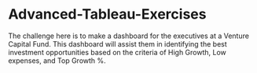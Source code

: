 # Advanced-Tableau-Exercises
The challenge here is to make a dashboard for the executives at a Venture Capital Fund. This dashboard will assist them in identifying the best investment opportunities based on the criteria of High Growth, Low expenses, and Top Growth %.
